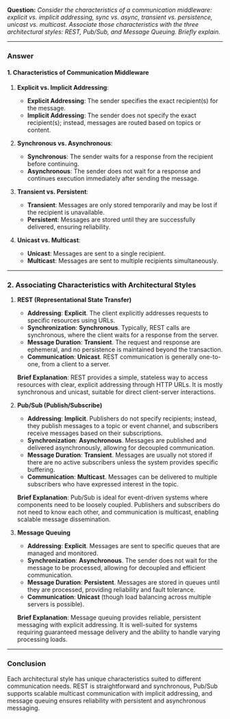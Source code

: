 

**Question:** *Consider the characteristics of a communication middleware: explicit vs. implicit addressing, sync vs. async, transient vs. persistence, unicast vs. multicast. Associate those characteristics with the three architectural styles: REST, Pub/Sub, and Message Queuing. Briefly explain.*

---

### Answer

#### 1. **Characteristics of Communication Middleware**

1. **Explicit vs. Implicit Addressing**:
   - **Explicit Addressing**: The sender specifies the exact recipient(s) for the message.
   - **Implicit Addressing**: The sender does not specify the exact recipient(s); instead, messages are routed based on topics or content.

2. **Synchronous vs. Asynchronous**:
   - **Synchronous**: The sender waits for a response from the recipient before continuing.
   - **Asynchronous**: The sender does not wait for a response and continues execution immediately after sending the message.

3. **Transient vs. Persistent**:
   - **Transient**: Messages are only stored temporarily and may be lost if the recipient is unavailable.
   - **Persistent**: Messages are stored until they are successfully delivered, ensuring reliability.

4. **Unicast vs. Multicast**:
   - **Unicast**: Messages are sent to a single recipient.
   - **Multicast**: Messages are sent to multiple recipients simultaneously.

---

### 2. **Associating Characteristics with Architectural Styles**

1. **REST (Representational State Transfer)**
   - **Addressing**: **Explicit**. The client explicitly addresses requests to specific resources using URLs.
   - **Synchronization**: **Synchronous**. Typically, REST calls are synchronous, where the client waits for a response from the server.
   - **Message Duration**: **Transient**. The request and response are ephemeral, and no persistence is maintained beyond the transaction.
   - **Communication**: **Unicast**. REST communication is generally one-to-one, from a client to a server.

   **Brief Explanation**: REST provides a simple, stateless way to access resources with clear, explicit addressing through HTTP URLs. It is mostly synchronous and unicast, suitable for direct client-server interactions.

2. **Pub/Sub (Publish/Subscribe)**
   - **Addressing**: **Implicit**. Publishers do not specify recipients; instead, they publish messages to a topic or event channel, and subscribers receive messages based on their subscriptions.
   - **Synchronization**: **Asynchronous**. Messages are published and delivered asynchronously, allowing for decoupled communication.
   - **Message Duration**: **Transient**. Messages are usually not stored if there are no active subscribers unless the system provides specific buffering.
   - **Communication**: **Multicast**. Messages can be delivered to multiple subscribers who have expressed interest in the topic.

   **Brief Explanation**: Pub/Sub is ideal for event-driven systems where components need to be loosely coupled. Publishers and subscribers do not need to know each other, and communication is multicast, enabling scalable message dissemination.

3. **Message Queuing**
   - **Addressing**: **Explicit**. Messages are sent to specific queues that are managed and monitored.
   - **Synchronization**: **Asynchronous**. The sender does not wait for the message to be processed, allowing for decoupled and efficient communication.
   - **Message Duration**: **Persistent**. Messages are stored in queues until they are processed, providing reliability and fault tolerance.
   - **Communication**: **Unicast** (though load balancing across multiple servers is possible).

   **Brief Explanation**: Message queuing provides reliable, persistent messaging with explicit addressing. It is well-suited for systems requiring guaranteed message delivery and the ability to handle varying processing loads.

---

### Conclusion
Each architectural style has unique characteristics suited to different communication needs. REST is straightforward and synchronous, Pub/Sub supports scalable multicast communication with implicit addressing, and message queuing ensures reliability with persistent and asynchronous messaging.
